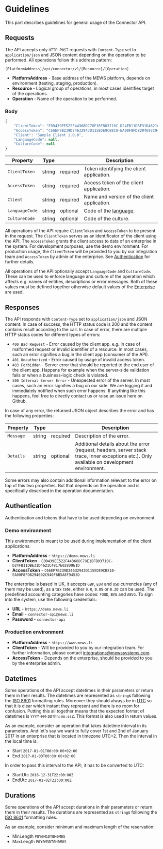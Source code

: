 # Guidelines

This part describes guidelines for general usage of the Connector API.

## Requests

The API accepts only `HTTP POST` requests with `Content-Type` set to `application/json` and JSON content depending on the operation to be performed. All operations follow this address pattern:

```text
[PlatformAddress]/api/connector/v1/[Resource]/[Operation]
```

* **PlatformAddress** - Base address of the MEWS platform, depends on environment \(testing, staging, production\).
* **Resource** - Logical group of operations, in most cases identifies target of the operations.
* **Operation** - Name of the operation to be performed.

### Body

```javascript
{
    "ClientToken": "E0D439EE522F44368DC78E1BFB03710C-D24FB11DBE31D4621C4817E028D9E1D",
    "AccessToken": "C66EF7B239D24632943D115EDE9CB810-EA00F8FD8294692C940F6B5A8F9453D",
    "Client": "Sample Client 1.0.0",
    "LanguageCode": null,
    "CultureCode": null 
}
```

| Property | Type |  | Description |
| --- | --- | --- | --- |
| `ClientToken` | string | required | Token identifying the client application. |
| `AccessToken` | string | required | Access token of the client application. |
| `Client` | string | required | Name and version of the client application. |
| `LanguageCode` | string | optional | Code of the [language](operations/configuration.md#language). |
| `CultureCode` | string | optional | Code of the culture. |

All operations of the API require `ClientToken` and `AccessToken` to be present in the request. The `ClientToken` serves as an identificator of the client using the API. The `AccessToken` grants the client access to data of an enterprise in the system. For development purposes, use the demo environment. For production usage, the `ClientToken` will be provided to you by our integration team and `AccessToken` by admin of the enterprise. See [Authentication](guidelines.md#authentication) for further details.

All operations of the API optionally accept `LanguageCode` and `CultureCode`. These can be used to enforce language and culture of the operation which affects e.g. names of entities, descriptions or error messages. Both of these values must be defined together otherwise default values of the [Enterprise](operations/configuration.md#enterprise) are used.

## Responses

The API responds with `Content-Type` set to `application/json` and JSON content. In case of success, the HTTP status code is 200 and the content contains result according to the call. In case of error, there are multiple HTTP status codes for different types of errors:

* `400 Bad Request` - Error caused by the client app, e.g. in case of malformed request or invalid identifier of a resource. In most cases, such an error signifies a bug in the client app \(consumer of the API\).
* `401 Unauthorized` - Error caused by usage of invalid access token.
* `403 Forbidden` - Server error that should be reported to the end user of the client app. Happens for example when the server-side validation fails or when a business-logic check is violated.
* `500 Internal Server Error` - Unexpected error of the server. In most cases, such an error signifies a bug on our side. We are logging it and immediately notified when such error happens. If anything like this happens, feel free to directly contact us or raise an issue here on Github.

In case of any error, the returned JSON object describes the error and has the following properties:

| Property | Type |  | Description |
| --- | --- | --- | --- |
| `Message` | string | required | Description of the error. |
| `Details` | string | optional | Additional details about the error \(request, headers, server stack trace, inner exceptions etc.\). Only available on development environment. |

Some errors may also contain additional information relevant to the error on top of this two properties. But that depends on the operation and is specifically described in the operation documentation.

## Authentication

Authentication and tokens that have to be used depending on environment.

### Demo environment

This environment is meant to be used during implementation of the client applications.

* **PlatformAddress** - `https://demo.mews.li`
* **ClientToken** - `E0D439EE522F44368DC78E1BFB03710C-D24FB11DBE31D4621C4817E028D9E1D`
* **AccessToken** - `C66EF7B239D24632943D115EDE9CB810-EA00F8FD8294692C940F6B5A8F9453D`

The enterprise is based in UK, it accepts `GBP`, `EUR` and `USD` currencies \(any of them may be used\), as a tax rate, either `0.0`, `0.05` or `0.20` can be used. The predefined accounting categories have codes: `FOOD`, `BVG` and `ABVG`. To sign into the system, use the following credentials:

* **URL** - `https://demo.mews.li`
* **Email** - `connector-api@mews.li`
* **Password** - `connector-api`

### Production environment

* **PlatformAddress** - `https://www.mews.li`
* **ClientToken** - Will be provided to you by our integration team. For further information, please contact [integrations@mewssystems.com](mailto://integrations@mewssystems.com).
* **AccessToken** - Depends on the enterprise, should be provided to you by the enterprise admin.

## Datetimes

Some operations of the API accept datetimes in their parameters or return them in their results. The datetimes are represented as `string`s following the [ISO 8601](https://en.wikipedia.org/wiki/ISO_8601#Combined_date_and_time_representations) formatting rules. Moreover they should always be in [UTC](https://en.wikipedia.org/wiki/ISO_8601#UTC) so that it is clear which instant they represent and there is no room for confusion. Putting this all together means that the expected format of datetimes is `YYYY-MM-DDThh:mm:ssZ`. This format is also used in return values.

As an example, consider an operation that takes datetime interval in its parameters. And let's say we want to fully cover 1st and 2nd of January 2017 in an enterprise that is located in timezone UTC+2. Then the interval in the local time is:

* Start `2017-01-01T00:00:00+02:00`
* End `2017-01-03T00:00:00+02:00`

In order to pass this interval to the API, it has to be converted to UTC:

* StartUtc `2016-12-31T22:00:00Z`
* EndUtc `2017-01-02T22:00:00Z`

## Durations

Some operations of the API accept durations in their parameters or return them in their results. The durations are represented as `string`s following the [ISO 8601](https://en.wikipedia.org/wiki/ISO_8601#Durations) formatting rules.

As an example, consider minimum and maximum length of the reservation:

* MinLength `P0Y0M1DT0H0M0S`
* MaxLength `P0Y0M3DT0H0M0S`

